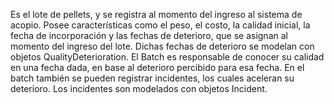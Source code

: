 Es el lote de pellets, y se registra al momento del ingreso al sistema de acopio. Posee características como el peso, el costo, la calidad inicial, la fecha de incorporación y las fechas de deterioro, que se asignan al momento del ingreso del lote. Dichas fechas de deterioro se modelan con objetos QualityDeterioration.
El Batch es responsable de conocer su calidad en una fecha dada, en base al deterioro percibido para esa fecha.
En el batch también se pueden registrar incidentes, los cuales aceleran su deterioro. Los incidentes son modelados con objetos Incident.